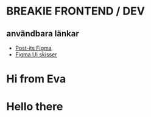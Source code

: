 # BREAKIE FRONTEND / DEV

## användbara länkar

- [Post-its Figma](https://www.figma.com/file/HM3ueAJ9GFHlDY3iISn5FI/Toolie-2022?node-id=0%3A1)
- [Figma UI skisser](https://www.figma.com/file/b458QeWuLJqlBoudQITgX3/Toolie-2021)

# Hi from Eva

# Hello there
